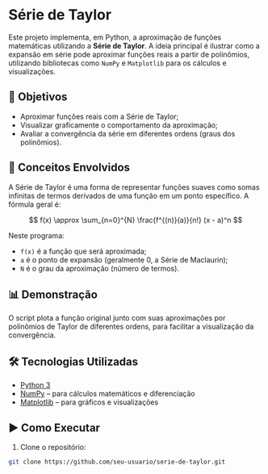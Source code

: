 
# Série de Taylor

Este projeto implementa, em Python, a aproximação de funções matemáticas utilizando a **Série de Taylor**. A ideia principal é ilustrar como a expansão em série pode aproximar funções reais a partir de polinômios, utilizando bibliotecas como `NumPy` e `Matplotlib` para os cálculos e visualizações.

## 📌 Objetivos

- Aproximar funções reais com a Série de Taylor;
- Visualizar graficamente o comportamento da aproximação;
- Avaliar a convergência da série em diferentes ordens (graus dos polinômios).

## 🧠 Conceitos Envolvidos

A Série de Taylor é uma forma de representar funções suaves como somas infinitas de termos derivados de uma função em um ponto específico. A fórmula geral é:

$$
f(x) \approx \sum_{n=0}^{N} \frac{f^{(n)}(a)}{n!} (x - a)^n
$$

Neste programa:
- `f(x)` é a função que será aproximada;
- `a` é o ponto de expansão (geralmente 0, a Série de Maclaurin);
- `N` é o grau da aproximação (número de termos).

## 📊 Demonstração

O script plota a função original junto com suas aproximações por polinômios de Taylor de diferentes ordens, para facilitar a visualização da convergência.



## 🛠️ Tecnologias Utilizadas

- [Python 3](https://www.python.org/)
- [NumPy](https://numpy.org/) – para cálculos matemáticos e diferenciação
- [Matplotlib](https://matplotlib.org/) – para gráficos e visualizações

## ▶️ Como Executar

1. Clone o repositório:
```bash
git clone https://github.com/seu-usuario/serie-de-taylor.git
